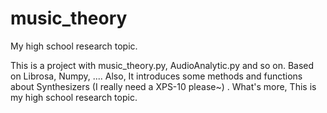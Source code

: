 # music_theory
My high school research topic.


This is a project with music_theory.py, AudioAnalytic.py and so on. 
Based on Librosa, Numpy, ....
Also, It introduces some methods and functions about Synthesizers (I really need a XPS-10 please~) . 
What's more, This is my high school research topic.

